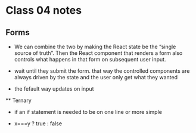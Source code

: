 # Class 04 notes

## Forms

- We can combine the two by making the React state be the “single source of truth”. Then the React component that renders a form also controls what happens in that form on subsequent user input.

- wait until they submit the form. that way the controlled components are always driven by the state and the user only get what they wanted

- the fefault way updates on input

** Ternary

- if an if statement is needed to be on one line or more simple

- x===y ? true : false